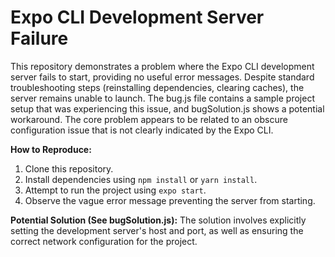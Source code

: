 # Expo CLI Development Server Failure

This repository demonstrates a problem where the Expo CLI development server fails to start, providing no useful error messages.  Despite standard troubleshooting steps (reinstalling dependencies, clearing caches), the server remains unable to launch. The bug.js file contains a sample project setup that was experiencing this issue, and bugSolution.js shows a potential workaround. The core problem appears to be related to an obscure configuration issue that is not clearly indicated by the Expo CLI.

**How to Reproduce:**

1. Clone this repository.
2. Install dependencies using `npm install` or `yarn install`.
3. Attempt to run the project using `expo start`.
4. Observe the vague error message preventing the server from starting. 

**Potential Solution (See bugSolution.js):** The solution involves explicitly setting the development server's host and port, as well as ensuring the correct network configuration for the project.